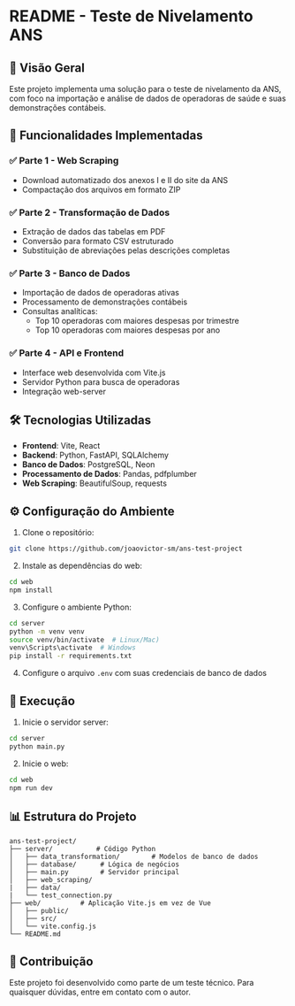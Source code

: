 # README - Teste de Nivelamento ANS

## 📌 Visão Geral

Este projeto implementa uma solução para o teste de nivelamento da ANS, com foco na importação e análise de dados de operadoras de saúde e suas demonstrações contábeis.

## 🚀 Funcionalidades Implementadas

### ✅ Parte 1 - Web Scraping
- Download automatizado dos anexos I e II do site da ANS
- Compactação dos arquivos em formato ZIP

### ✅ Parte 2 - Transformação de Dados
- Extração de dados das tabelas em PDF
- Conversão para formato CSV estruturado
- Substituição de abreviações pelas descrições completas

### ✅ Parte 3 - Banco de Dados
- Importação de dados de operadoras ativas
- Processamento de demonstrações contábeis
- Consultas analíticas:
  - Top 10 operadoras com maiores despesas por trimestre
  - Top 10 operadoras com maiores despesas por ano

### ✅ Parte 4 - API e Frontend
- Interface web desenvolvida com Vite.js
- Servidor Python para busca de operadoras
- Integração web-server

## 🛠️ Tecnologias Utilizadas

- **Frontend**: Vite, React
- **Backend**: Python, FastAPI, SQLAlchemy
- **Banco de Dados**: PostgreSQL, Neon
- **Processamento de Dados**: Pandas, pdfplumber
- **Web Scraping**: BeautifulSoup, requests

## ⚙️ Configuração do Ambiente

1. Clone o repositório:
```bash
git clone https://github.com/joaovictor-sm/ans-test-project
```

2. Instale as dependências do web:
```bash
cd web
npm install
```

3. Configure o ambiente Python:
```bash
cd server
python -m venv venv
source venv/bin/activate  # Linux/Mac)
venv\Scripts\activate  # Windows
pip install -r requirements.txt
```

4. Configure o arquivo `.env` com suas credenciais de banco de dados

## 🏃 Execução

1. Inicie o servidor server:
```bash
cd server
python main.py
```

2. Inicie o web:
```bash
cd web
npm run dev
```

## 📊 Estrutura do Projeto

```
ans-test-project/
├── server/           # Código Python
│   ├── data_transformation/        # Modelos de banco de dados
│   ├── database/      # Lógica de negócios
│   ├── main.py        # Servidor principal
│   ├── web_scraping/
|   ├── data/
|   └── test_connection.py
├── web/          # Aplicação Vite.js em vez de Vue
│   ├── public/
│   ├── src/
│   └── vite.config.js
└── README.md
```

## 🤝 Contribuição

Este projeto foi desenvolvido como parte de um teste técnico. Para quaisquer dúvidas, entre em contato com o autor.
